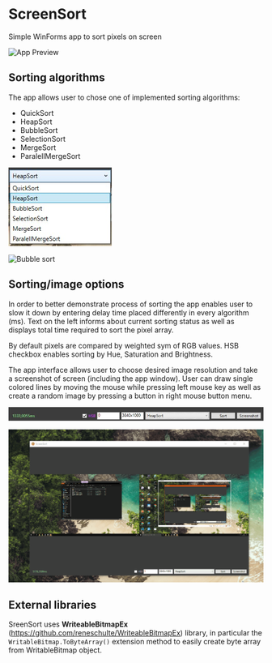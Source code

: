 # ScreenSort
Simple WinForms app to sort pixels on screen

![App Preview](Preview/preview1.gif)

## Sorting algorithms
The app allows user to chose one of implemented sorting algorithms:
- QuickSort
- HeapSort
- BubbleSort
- SelectionSort
- MergeSort
- ParalellMergeSort
  
![Sorting algorithms](Preview/scr2.jpg)
  
![Bubble sort](Preview/preview2.gif)

## Sorting/image options
In order to better demonstrate process of sorting the app enables user to slow it down by entering delay time placed differently in every algorithm (ms).
Text on the left informs about current sorting status as well as displays total time required to sort the pixel array.
  
By default pixels are compared by weighted sym of RGB values. HSB checkbox enables sorting by Hue, Saturation and Brightness.
  
The app interface allows user to choose desired image resolution and take a screenshot of screen (including the app window).
User can draw single colored lines by moving the mouse while pressing left mouse key as well as create a random image by pressing a button in right mouse button menu.

![App options](Preview/scr1.jpg)

![Mouse interaction example](Preview/preview3.gif)
  
## External libraries

SreenSort uses **WriteableBitmapEx** (https://github.com/reneschulte/WriteableBitmapEx) library,
in particular the `WritableBitmap.ToByteArray()` extension method to easily create byte array from WritableBitmap object.
